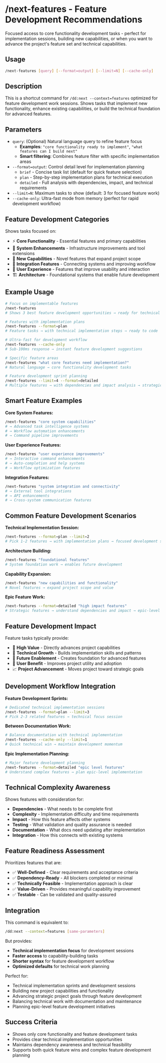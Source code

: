 # /next-features - Feature Development Recommendations

Focused access to core functionality development tasks - perfect for implementation sessions, building new capabilities, or when you want to advance the project's feature set and technical capabilities.

## Usage

```bash
/next-features [query] [--format=output] [--limit=N] [--cache-only]
```

## Description

This is a shortcut command for `/dd:next --context=features` optimized for feature development work sessions. Shows tasks that implement new functionality, enhance existing capabilities, or build the technical foundation for advanced features.

## Parameters

- `query`: (Optional) Natural language query to refine feature focus
  - **Examples**: `"core functionality ready to implement"`, `"what features can I build next"`
  - **Smart filtering**: Combines feature filter with specific implementation areas
- `--format=output`: Control detail level for implementation planning
  - `brief` - Concise task list (default for quick feature selection)
  - `plan` - Step-by-step implementation plans for technical execution
  - `detailed` - Full analysis with dependencies, impact, and technical requirements
- `--limit=N`: Maximum tasks to show (default: 3 for focused feature work)
- `--cache-only`: Ultra-fast mode from memory (perfect for rapid development workflow)

## Feature Development Categories

Shows tasks focused on:
- ⚡ **Core Functionality** - Essential features and primary capabilities
- 🔧 **System Enhancements** - Infrastructure improvements and tool extensions
- 🚀 **New Capabilities** - Novel features that expand project scope
- 🔗 **Integration Features** - Connecting systems and improving workflow
- 🎯 **User Experience** - Features that improve usability and interaction
- 🏗️ **Architecture** - Foundational systems that enable future development

## Example Usage

```bash
# Focus on implementable features
/next-features
# Shows 3 best feature development opportunities → ready for technical work

# Features with implementation plans
/next-features --format=plan  
# Feature tasks → with technical implementation steps → ready to code

# Ultra-fast for development workflow
/next-features --cache-only
# Sub-100ms response → instant feature development suggestions

# Specific feature areas
/next-features "what core features need implementation?"
# Natural language → core functionality development tasks

# Feature development sprint planning
/next-features --limit=4 --format=detailed
# Multiple features → with dependencies and impact analysis → strategic development
```

## Smart Feature Examples

**Core System Features:**
```bash
/next-features "core system capabilities"
# → Advanced task intelligence systems
# → Workflow automation enhancements  
# → Command pipeline improvements
```

**User Experience Features:**
```bash
/next-features "user experience improvements"
# → Interactive command enhancements
# → Auto-completion and help systems
# → Workflow optimization features
```

**Integration Features:**
```bash  
/next-features "system integration and connectivity"
# → External tool integrations
# → API enhancements
# → Cross-system communication features
```

## Common Feature Development Scenarios

**Technical Implementation Session:**
```bash
/next-features --format=plan --limit=2
# Pick 1-2 features → with implementation plans → focused development session
```

**Architecture Building:**
```bash
/next-features "foundational features"
# System foundation work → enables future development
```

**Capability Expansion:**
```bash
/next-features "new capabilities and functionality"
# Novel features → expand project scope and value
```

**Epic Feature Work:**
```bash
/next-features --format=detailed "high impact features"
# Strategic features → understand dependencies and impact → epic-level development
```

## Feature Development Impact

Feature tasks typically provide:
- 🎯 **High Value** - Directly advances project capabilities
- 🔧 **Technical Growth** - Builds implementation skills and patterns
- 🚀 **Future Enablement** - Creates foundation for advanced features  
- 👥 **User Benefit** - Improves project utility and adoption
- 📈 **Project Advancement** - Moves project toward strategic goals

## Development Workflow Integration

**Feature Development Sprints:**
```bash
# Dedicated technical implementation sessions
/next-features --format=plan --limit=3
# Pick 2-3 related features → technical focus session
```

**Between Documentation Work:**
```bash
# Balance documentation with technical implementation
/next-features --cache-only --limit=1
# Quick technical win → maintain development momentum
```

**Epic Implementation Planning:**
```bash
# Major feature development planning
/next-features --format=detailed "epic level features"
# Understand complex features → plan epic-level implementation
```

## Technical Complexity Awareness

Shows features with consideration for:
- **Dependencies** - What needs to be complete first
- **Complexity** - Implementation difficulty and time requirements
- **Impact** - How this feature affects other systems
- **Testing** - What validation and quality assurance is needed
- **Documentation** - What docs need updating after implementation
- **Integration** - How this connects with existing systems

## Feature Readiness Assessment

Prioritizes features that are:
- ✅ **Well-Defined** - Clear requirements and acceptance criteria
- ✅ **Dependency-Ready** - All blockers completed or minimal
- ✅ **Technically Feasible** - Implementation approach is clear
- ✅ **Value-Driven** - Provides meaningful capability improvement
- ✅ **Testable** - Can be validated and quality-assured

## Integration

This command is equivalent to:
```bash
/dd:next --context=features [same-parameters]
```

But provides:
- **Technical implementation focus** for development sessions
- **Faster access** to capability-building tasks
- **Shorter syntax** for feature development workflow
- **Optimized defaults** for technical work planning

Perfect for:
- Technical implementation sprints and development sessions
- Building new project capabilities and functionality
- Advancing strategic project goals through feature development
- Balancing technical work with documentation and maintenance
- Planning epic-level feature development initiatives

## Success Criteria

- Shows only core functionality and feature development tasks
- Provides clear technical implementation opportunities
- Maintains dependency awareness and technical feasibility
- Supports both quick feature wins and complex feature development planning